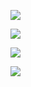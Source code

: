 
![](https://i.imgur.com/iO2bp1k.png)

![](https://i.imgur.com/O3FbhMm.png)




![](https://i.imgur.com/5wCF0lb.png)


![](https://i.imgur.com/rIusKFQ.png)



